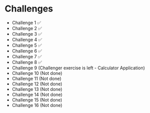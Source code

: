 # Challenges 
- Challenge 1 ✅
- Challenge 2 ✅
- Challenge 3 ✅
- Challenge 4 ✅
- Challenge 5 ✅
- Challenge 6 ✅
- Challenge 7 ✅
- Challenge 8 ✅
- Challenge 9  (Challenger exercise is left - Calculator Application) 
- Challenge 10 (Not done)
- Challenge 11 (Not done)
- Challenge 12 (Not done)
- Challenge 13 (Not done)
- Challenge 14 (Not done)
- Challenge 15 (Not done)
- Challenge 16 (Not done)
